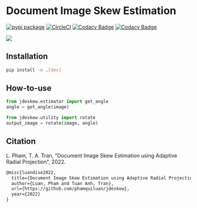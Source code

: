 # Document Image Skew Estimation

[![pypi package](https://img.shields.io/badge/version-v0.0.3-blue)](https://pypi.org/project/jdeskew)
[![CircleCI](https://circleci.com/gh/phamquiluan/jdeskew/tree/master.svg?style=shield&circle-token=37f6b4ef126f3e985db7c624d1d76f22a223cf41)](https://circleci.com/gh/phamquiluan/jdeskew/tree/master)
[![Codacy Badge](https://app.codacy.com/project/badge/Coverage/25553a5195074e37a01dd3370c55abaa)](https://www.codacy.com/gh/phamquiluan/jdeskew/dashboard?utm_source=github.com&utm_medium=referral&utm_content=phamquiluan/jdeskew&utm_campaign=Badge_Coverage)
[![Codacy Badge](https://app.codacy.com/project/badge/Grade/25553a5195074e37a01dd3370c55abaa)](https://www.codacy.com/gh/phamquiluan/jdeskew/dashboard?utm_source=github.com&amp;utm_medium=referral&amp;utm_content=phamquiluan/jdeskew&amp;utm_campaign=Badge_Grade)

![](https://user-images.githubusercontent.com/24642166/165683091-4091bb3c-6625-4180-93b6-86deec9a0750.gif)

## Installation

```bash
pip install -e .[dev]
```

## How-to-use

```python
from jdeskew.estimator import get_angle
angle = get_angle(image)

from jdeskew.utility import rotate
output_image = rotate(image, angle)
```

## Citation

L. Pham, T. A. Tran, "Document Image Skew Estimation using Adaptive
Radial Projection", 2022.

```latex
@misc{luandise2022,
  title={Document Image Skew Estimation using Adaptive Radial Projection},
  author={Luan, Pham and Tuan Anh, Tran},
  url={https://github.com/phamquiluan/jdeskew},
  year={2022}
}
```
